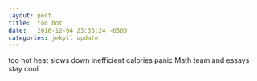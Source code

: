 ```yaml
---
layout: post
title:  too hot
date:   2016-12-04 23:33:24 -0500
categories: jekyll update
---
```


too hot
heat slows down
inefficient calories panic
Math team and essays
stay cool
